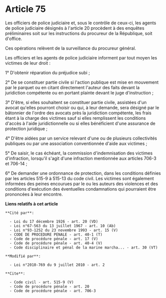 # Article 75

Les officiers de police judiciaire et, sous le contrôle de ceux-ci, les agents de police judiciaire désignés à l'article 20
procèdent à des enquêtes préliminaires soit sur les instructions du procureur de la République, soit d'office. 

Ces opérations relèvent de la surveillance du procureur général. 

Les officiers et les agents de police judiciaire informent par tout moyen les victimes de leur droit : 

1° D'obtenir réparation du préjudice subi ; 

2° De se constituer partie civile si l'action publique est mise en mouvement par le parquet ou en citant directement l'auteur
des faits devant la juridiction compétente ou en portant plainte devant le juge d'instruction ; 

3° D'être, si elles souhaitent se constituer partie civile, assistées d'un avocat qu'elles pourront choisir ou qui, à leur
demande, sera désigné par le bâtonnier de l'ordre des avocats près la juridiction compétente, les frais étant à la charge des
victimes sauf si elles remplissent les conditions d'accès à l'aide juridictionnelle ou si elles bénéficient d'une assurance
de protection juridique ; 

4° D'être aidées par un service relevant d'une ou de plusieurs collectivités publiques ou par une association conventionnée
d'aide aux victimes ; 

5° De saisir, le cas échéant, la commission d'indemnisation des victimes d'infraction, lorsqu'il s'agit d'une infraction
mentionnée aux articles 706-3 et 706-14 ; 

6° De demander une ordonnance de protection, dans les conditions définies par les articles 515-9 à 515-13 du code civil. Les
victimes sont également informées des peines encourues par le ou les auteurs des violences et des conditions d'exécution des
éventuelles condamnations qui pourraient être prononcées à leur encontre.

**Liens relatifs à cet article**

	**Cité par**:

	  - Loi du 17 décembre 1926 - art. 20 (VD)
	  - Loi n°67-563 du 13 juillet 1967 - art. 10 (Ab)
	  - Loi n°93-1252 du 23 novembre 1993 - art. 15 (V)
	  - CODE DE PROCEDURE PENALE - art. 40-1 (T)
	  - Code de procédure pénale - art. 17 (V)
	  - Code de procédure pénale - art. 40-4 (V)
	  - Code disciplinaire et pénal de la marine marcha... - art. 30 (VT)

	**Modifié par**:

	  - Loi n°2010-769 du 9 juillet 2010 - art. 2

	**Cite**:

	  - Code civil - art. 515-9 (V)
	  - Code de procédure pénale - art. 20
	  - Code de procédure pénale - art. 706-3
